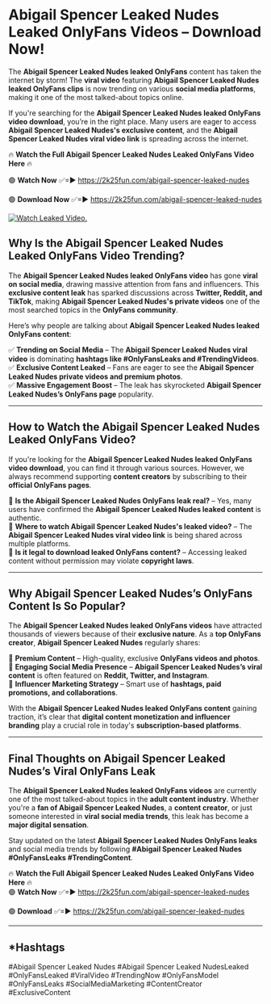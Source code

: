 # Abigail Spencer Leaked Nudes Leaked OnlyFans Videos – Download Now!

The **Abigail Spencer Leaked Nudes leaked OnlyFans** content has taken the internet by storm! The **viral video** featuring **Abigail Spencer Leaked Nudes leaked OnlyFans clips** is now trending on various **social media platforms**, making it one of the most talked-about topics online.  

If you're searching for the **Abigail Spencer Leaked Nudes leaked OnlyFans video download**, you’re in the right place. Many users are eager to access **Abigail Spencer Leaked Nudes's exclusive content**, and the **Abigail Spencer Leaked Nudes viral video link** is spreading across the internet.  

🔥 **Watch the Full Abigail Spencer Leaked Nudes Leaked OnlyFans Video Here** 🔥  

🟢 **Watch Now** ✅=► https://2k25fun.com/abigail-spencer-leaked-nudes

🟢 **Download Now** ✅=► https://2k25fun.com/abigail-spencer-leaked-nudes

[![Watch Leaked Video.](https://miro.medium.com/v2/resize:fit:828/format:webp/1*cilzJN44JGOrTw9NJCrNHA.gif "Watch Leaked Video")](https://2k25fun.com/abigail-spencer-leaked-nudes)

## **Why Is the Abigail Spencer Leaked Nudes Leaked OnlyFans Video Trending?**  

The **Abigail Spencer Leaked Nudes leaked OnlyFans video** has gone **viral on social media**, drawing massive attention from fans and influencers. This **exclusive content leak** has sparked discussions across **Twitter, Reddit, and TikTok**, making **Abigail Spencer Leaked Nudes's private videos** one of the most searched topics in the **OnlyFans community**.  

Here’s why people are talking about **Abigail Spencer Leaked Nudes leaked OnlyFans content**:  

✅ **Trending on Social Media** – The **Abigail Spencer Leaked Nudes viral video** is dominating **hashtags like #OnlyFansLeaks and #TrendingVideos**.  
✅ **Exclusive Content Leaked** – Fans are eager to see the **Abigail Spencer Leaked Nudes private videos and premium photos**.  
✅ **Massive Engagement Boost** – The leak has skyrocketed **Abigail Spencer Leaked Nudes’s OnlyFans page** popularity.  

---

## **How to Watch the Abigail Spencer Leaked Nudes Leaked OnlyFans Video?**  

If you're looking for the **Abigail Spencer Leaked Nudes leaked OnlyFans video download**, you can find it through various sources. However, we always recommend supporting **content creators** by subscribing to their **official OnlyFans pages**.  

🔹 **Is the Abigail Spencer Leaked Nudes OnlyFans leak real?** – Yes, many users have confirmed the **Abigail Spencer Leaked Nudes leaked content** is authentic.  
🔹 **Where to watch Abigail Spencer Leaked Nudes's leaked video?** – The **Abigail Spencer Leaked Nudes viral video link** is being shared across multiple platforms.  
🔹 **Is it legal to download leaked OnlyFans content?** – Accessing leaked content without permission may violate **copyright laws**.  

---

## **Why Abigail Spencer Leaked Nudes’s OnlyFans Content Is So Popular?**  

The **Abigail Spencer Leaked Nudes leaked OnlyFans videos** have attracted thousands of viewers because of their **exclusive nature**. As a **top OnlyFans creator**, **Abigail Spencer Leaked Nudes** regularly shares:  

📌 **Premium Content** – High-quality, exclusive **OnlyFans videos and photos**.  
📌 **Engaging Social Media Presence** – **Abigail Spencer Leaked Nudes’s viral content** is often featured on **Reddit, Twitter, and Instagram**.  
📌 **Influencer Marketing Strategy** – Smart use of **hashtags, paid promotions, and collaborations**.  

With the **Abigail Spencer Leaked Nudes leaked OnlyFans content** gaining traction, it’s clear that **digital content monetization and influencer branding** play a crucial role in today's **subscription-based platforms**.  

---

## **Final Thoughts on Abigail Spencer Leaked Nudes’s Viral OnlyFans Leak**  

The **Abigail Spencer Leaked Nudes leaked OnlyFans videos** are currently one of the most talked-about topics in the **adult content industry**. Whether you're a **fan of Abigail Spencer Leaked Nudes**, a **content creator**, or just someone interested in **viral social media trends**, this leak has become a **major digital sensation**.  

Stay updated on the latest **Abigail Spencer Leaked Nudes OnlyFans leaks** and social media trends by following **#Abigail Spencer Leaked Nudes #OnlyFansLeaks #TrendingContent**.  

🔥 **Watch the Full Abigail Spencer Leaked Nudes Leaked OnlyFans Video Here** 🔥  
🟢 **Watch Now** ✅=► https://2k25fun.com/abigail-spencer-leaked-nudes

🟢 **Download** ✅=► https://2k25fun.com/abigail-spencer-leaked-nudes

---

## *Hashtags
#Abigail Spencer Leaked Nudes #Abigail Spencer Leaked NudesLeaked #OnlyFansLeaked #ViralVideo #TrendingNow #OnlyFansModel #OnlyFansLeaks #SocialMediaMarketing #ContentCreator #ExclusiveContent  